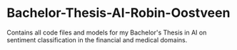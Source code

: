 # Bachelor-Thesis-AI-Robin-Oostveen
Contains all code files and models for my Bachelor's Thesis in AI on sentiment classification in the financial and medical domains.
